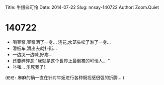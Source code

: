 Title: 牛妞曰可怜
Date: 2014-07-22
Slug: nnsay-140722
Author: Zoom.Quiet


# 140722

- 喝豆浆,豆浆洒了一身... 浇花,水笼头松了淋了一身... 
- 滑板车,滑出去就扑街... 
- 一边哭一边喊,好疼... 
- 还要碎碎念:"我就是这个世界上最倒霉的可怜人... "
- 卟嗤... 乐死我了!

(`粑粑:` 
麻麻的确一直在针对牛妞进行各种既视感很强的折腾...
)
